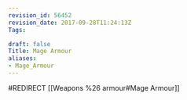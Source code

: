 ```yaml
---
revision_id: 56452
revision_date: 2017-09-28T11:24:13Z
Tags:

draft: false
Title: Mage Armour
aliases:
- Mage_Armour
---
```

#REDIRECT [[Weapons %26 armour#Mage Armour]]
